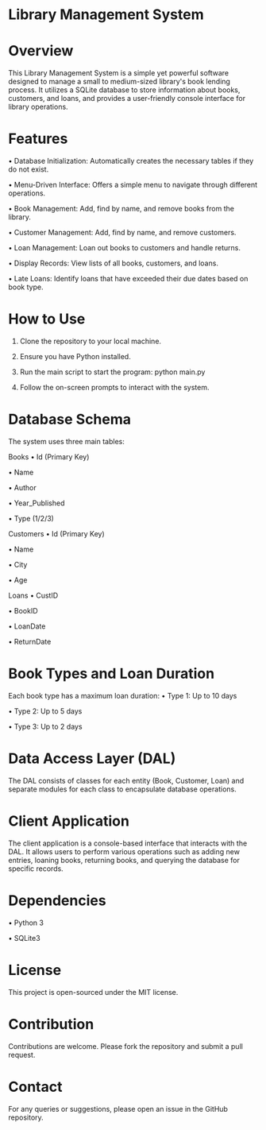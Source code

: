 # Library Management System
# Overview
This Library Management System is a simple yet powerful software designed to manage a small to medium-sized library's book lending process. It utilizes a SQLite database to store information about books, customers, and loans, and provides a user-friendly console interface for library operations.

# Features
•  Database Initialization: Automatically creates the necessary tables if they do not exist.

•  Menu-Driven Interface: Offers a simple menu to navigate through different operations.

•  Book Management: Add, find by name, and remove books from the library.

•  Customer Management: Add, find by name, and remove customers.

•  Loan Management: Loan out books to customers and handle returns.

•  Display Records: View lists of all books, customers, and loans.

•  Late Loans: Identify loans that have exceeded their due dates based on book type.

# How to Use

1. Clone the repository to your local machine.  

2. Ensure you have Python installed.  

3. Run the main script to start the program: python main.py  

4. Follow the on-screen prompts to interact with the system. 


# Database Schema
The system uses three main tables:

Books
•  Id (Primary Key)

•  Name

•  Author

•  Year_Published

•  Type (1/2/3)

Customers
•  Id (Primary Key)

•  Name

•  City

•  Age

Loans
•  CustID

•  BookID

•  LoanDate

•  ReturnDate

# Book Types and Loan Duration
Each book type has a maximum loan duration:
•  Type 1: Up to 10 days

•  Type 2: Up to 5 days

•  Type 3: Up to 2 days

# Data Access Layer (DAL)
The DAL consists of classes for each entity (Book, Customer, Loan) and separate modules for each class to encapsulate database operations.

# Client Application
The client application is a console-based interface that interacts with the DAL. It allows users to perform various operations such as adding new entries, loaning books, returning books, and querying the database for specific records.

# Dependencies
•  Python 3

•  SQLite3

# License
This project is open-sourced under the MIT license.

# Contribution
Contributions are welcome. Please fork the repository and submit a pull request.

# Contact
For any queries or suggestions, please open an issue in the GitHub repository.